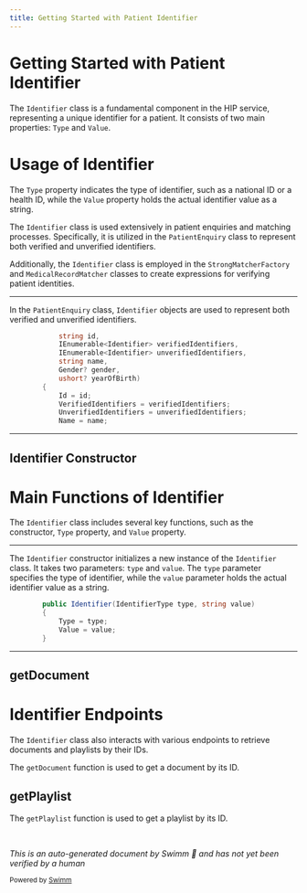```yaml
---
title: Getting Started with Patient Identifier
---
```

# Getting Started with Patient Identifier

The <SwmToken path="src/In.ProjectEKA.HipLibrary/Patient/Model/PatientEnquiry.cs" pos="13:3:3" line-data="            IEnumerable&lt;Identifier&gt; verifiedIdentifiers,">`Identifier`</SwmToken> class is a fundamental component in the HIP service, representing a unique identifier for a patient. It consists of two main properties: <SwmToken path="src/In.ProjectEKA.HipLibrary/Patient/Model/Identifier.cs" pos="7:1:1" line-data="            Type = type;">`Type`</SwmToken> and <SwmToken path="src/In.ProjectEKA.HipLibrary/Patient/Model/Identifier.cs" pos="8:1:1" line-data="            Value = value;">`Value`</SwmToken>.

# Usage of Identifier

The <SwmToken path="src/In.ProjectEKA.HipLibrary/Patient/Model/Identifier.cs" pos="7:1:1" line-data="            Type = type;">`Type`</SwmToken> property indicates the type of identifier, such as a national ID or a health ID, while the <SwmToken path="src/In.ProjectEKA.HipLibrary/Patient/Model/Identifier.cs" pos="8:1:1" line-data="            Value = value;">`Value`</SwmToken> property holds the actual identifier value as a string.

The <SwmToken path="src/In.ProjectEKA.HipLibrary/Patient/Model/PatientEnquiry.cs" pos="13:3:3" line-data="            IEnumerable&lt;Identifier&gt; verifiedIdentifiers,">`Identifier`</SwmToken> class is used extensively in patient enquiries and matching processes. Specifically, it is utilized in the <SwmToken path="src/In.ProjectEKA.HipLibrary/Patient/Model/PatientEnquiry.cs" pos="8:5:5" line-data="    public class PatientEnquiry">`PatientEnquiry`</SwmToken> class to represent both verified and unverified identifiers.

Additionally, the <SwmToken path="src/In.ProjectEKA.HipLibrary/Patient/Model/PatientEnquiry.cs" pos="13:3:3" line-data="            IEnumerable&lt;Identifier&gt; verifiedIdentifiers,">`Identifier`</SwmToken> class is employed in the `StrongMatcherFactory` and `MedicalRecordMatcher` classes to create expressions for verifying patient identities.

<SwmSnippet path="/src/In.ProjectEKA.HipLibrary/Patient/Model/PatientEnquiry.cs" line="12">

---

In the <SwmToken path="src/In.ProjectEKA.HipLibrary/Patient/Model/PatientEnquiry.cs" pos="8:5:5" line-data="    public class PatientEnquiry">`PatientEnquiry`</SwmToken> class, <SwmToken path="src/In.ProjectEKA.HipLibrary/Patient/Model/PatientEnquiry.cs" pos="13:3:3" line-data="            IEnumerable&lt;Identifier&gt; verifiedIdentifiers,">`Identifier`</SwmToken> objects are used to represent both verified and unverified identifiers.

```c#
            string id,
            IEnumerable<Identifier> verifiedIdentifiers,
            IEnumerable<Identifier> unverifiedIdentifiers,
            string name,
            Gender? gender,
            ushort? yearOfBirth)
        {
            Id = id;
            VerifiedIdentifiers = verifiedIdentifiers;
            UnverifiedIdentifiers = unverifiedIdentifiers;
            Name = name;
```

---

</SwmSnippet>

## Identifier Constructor

# Main Functions of Identifier

The <SwmToken path="src/In.ProjectEKA.HipLibrary/Patient/Model/PatientEnquiry.cs" pos="13:3:3" line-data="            IEnumerable&lt;Identifier&gt; verifiedIdentifiers,">`Identifier`</SwmToken> class includes several key functions, such as the constructor, <SwmToken path="src/In.ProjectEKA.HipLibrary/Patient/Model/Identifier.cs" pos="7:1:1" line-data="            Type = type;">`Type`</SwmToken> property, and <SwmToken path="src/In.ProjectEKA.HipLibrary/Patient/Model/Identifier.cs" pos="8:1:1" line-data="            Value = value;">`Value`</SwmToken> property.

<SwmSnippet path="/src/In.ProjectEKA.HipLibrary/Patient/Model/Identifier.cs" line="5">

---

The <SwmToken path="src/In.ProjectEKA.HipLibrary/Patient/Model/Identifier.cs" pos="5:3:3" line-data="        public Identifier(IdentifierType type, string value)">`Identifier`</SwmToken> constructor initializes a new instance of the <SwmToken path="src/In.ProjectEKA.HipLibrary/Patient/Model/Identifier.cs" pos="5:3:3" line-data="        public Identifier(IdentifierType type, string value)">`Identifier`</SwmToken> class. It takes two parameters: <SwmToken path="src/In.ProjectEKA.HipLibrary/Patient/Model/Identifier.cs" pos="5:7:7" line-data="        public Identifier(IdentifierType type, string value)">`type`</SwmToken> and <SwmToken path="src/In.ProjectEKA.HipLibrary/Patient/Model/Identifier.cs" pos="5:12:12" line-data="        public Identifier(IdentifierType type, string value)">`value`</SwmToken>. The <SwmToken path="src/In.ProjectEKA.HipLibrary/Patient/Model/Identifier.cs" pos="5:7:7" line-data="        public Identifier(IdentifierType type, string value)">`type`</SwmToken> parameter specifies the type of identifier, while the <SwmToken path="src/In.ProjectEKA.HipLibrary/Patient/Model/Identifier.cs" pos="5:12:12" line-data="        public Identifier(IdentifierType type, string value)">`value`</SwmToken> parameter holds the actual identifier value as a string.

```c#
        public Identifier(IdentifierType type, string value)
        {
            Type = type;
            Value = value;
        }
```

---

</SwmSnippet>

## getDocument

# Identifier Endpoints

The <SwmToken path="src/In.ProjectEKA.HipLibrary/Patient/Model/PatientEnquiry.cs" pos="13:3:3" line-data="            IEnumerable&lt;Identifier&gt; verifiedIdentifiers,">`Identifier`</SwmToken> class also interacts with various endpoints to retrieve documents and playlists by their IDs.

The `getDocument` function is used to get a document by its ID.

## getPlaylist

The `getPlaylist` function is used to get a playlist by its ID.

&nbsp;

*This is an auto-generated document by Swimm 🌊 and has not yet been verified by a human*

<SwmMeta version="3.0.0" repo-id="Z2l0aHViJTNBJTNBaGlwLXNlcnZpY2UlM0ElM0FTd2ltbS1EZW1v" repo-name="hip-service"><sup>Powered by [Swimm](/)</sup></SwmMeta>
